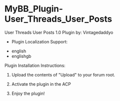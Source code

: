 # MyBB_Plugin-User_Threads_User_Posts

User Threads User Posts 1.0 Plugin by: Vintagedaddyo

* Plugin Localization Support:

- english
- englishgb

Plugin Installation Instructions:

1) Upload the contents of "Upload" to your forum root.

2) Activate the plugin in the ACP

3) Enjoy the plugin!

